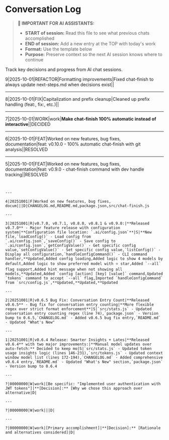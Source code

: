# Conversation Log

> **📝 IMPORTANT FOR AI ASSISTANTS:**
>
> - **START of session:** Read this file to see what previous chats accomplished
> - **END of session:** Add a new entry at the TOP with today's work
> - **Format:** Use the template below
> - **Purpose:** Preserve context so the next AI session knows where to continue

Track key decisions and progress from AI chat sessions.

9|2025-10-01|REFACTOR|Formatting improvements|Fixed chat-finish to always update next-steps.md when decisions exist||

---

8|2025-10-01|FIX|Capitalization and prefix cleanup|Cleaned up prefix handling (feat:, fix:, etc.)||

---

7|2025-10-01|WORK|work|**Make chat-finish 100% automatic instead of interactive**||DECIDED

---

6|2025-10-01|FEAT|Worked on new features, bug fixes, documentation|feat: v0.10.0 - 100% automatic chat-finish with git analysis||RESOLVED

---

5|2025-10-01|FEAT|Worked on new features, bug fixes, documentation|feat: v0.9.0 - chat-finish command with dev handle tracking||RESOLVED
```


---

4|20251001|F|Worked on new features, bug fixes, docum|||D|CHANGELOG.md,README.md,package.json,src/chat-finish.js

---

3|20251001|R|v0.7.0, v0.7.1, v0.8.0, v0.8.1 & v0.9.0:|**Released v0.7.0** - Major feature release with configuration system|**Configuration file location: `.ai/config.json`**|S|**New file,`loadConfig()` - Load config from `.ai/config.json`,`saveConfig()` - Save config to `.ai/config.json`,`getConfigValue()` - Get specific config value,`setConfigValue()` - Set specific config value,`listConfig()` - Display all configuration,`handleConfigCommand()` - CLI command handler,**Updated,Added config loading,Added logic to show 4 models by default,Added logic to show preferred model with ⭐ star,Added `--all` flag support,Added hint message when not showing all models,**Updated,Added `config [action] [key] [value]` command,Updated `tokens` command to accept `--all` flag,Imported `handleConfigCommand` from `src/config.js`,**Updated,**Updated,**Updated

---

2|20251001|R|v0.6.5 Bug Fix: Conversation Entry Count|**Released v0.6.5** - Bug fix for conversation entry counting|**More flexible regex over strict format enforcement**|S|`src/stats.js` - Updated conversation entry counting regex (line 74),`package.json` - Version bump to 0.6.5,`CHANGELOG.md` - Added v0.6.5 bug fix entry,`README.md` - Updated "What's New"

---

1|20251001|R|v0.6.4 Release: Smarter Insights + Lates|**Released v0.6.4** with two major improvements:|**Manual model updates over auto-fetch:** Decided to keep mo|S|`src/stats.js` - Updated token usage insights logic (lines 146-231),`src/tokens.js` - Updated context window model list (lines 172-194),`CHANGELOG.md` - Added comprehensive v0.6.4 entry,`README.md` - Updated "What's New" section,`package.json` - Version bump to 0.6.4

---

?|00000000|W|work|[Be specific: "Implemented user authentication with JWT tokens"]|**[Decision]:** [Why we chose this approach over alternative|D|

---

?|00000000|W|work|||D|

---

?|00000000|W|work|[Primary accomplishment]|**[Decision]:** [Rationale and alternatives considered]|D|
